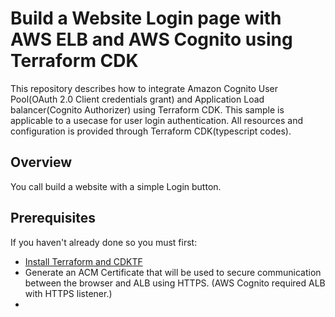 # Build a Website Login page with AWS ELB and AWS Cognito using Terraform CDK

This repository describes how to integrate Amazon Cognito User Pool(OAuth 2.0 Client credentials grant) and Application Load balancer(Cognito Authorizer) using Terraform CDK. This sample is applicable to a usecase for user login authentication. All resources and configuration is provided through Terraform CDK(typescript codes).

## Overview

You call build a website with a simple Login button.

## Prerequisites

If you haven't already done so you must first:

- [Install Terraform and CDKTF](https://learn.hashicorp.com/tutorials/terraform/cdktf-install)
- Generate an ACM Certificate that will be used to secure communication between the browser and ALB using HTTPS. (AWS Cognito required ALB with HTTPS listener.)
- 